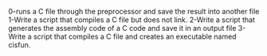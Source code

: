 0-runs a C file through the preprocessor and save the result into another file
1-Write a script that compiles a C file but does not link.
2-Write a script that generates the assembly code of a C code and save it in an output file
3-Write a script that compiles a C file and creates an executable named cisfun.
